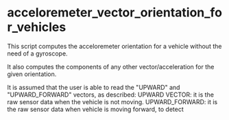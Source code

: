 # acceloremeter_vector_orientation_for_vehicles

This script computes the acceloremeter orientation for a vehicle without the need of a gyroscope.

It also computes the components of any other vector/acceleration for the given orientation.

It is assumed that the user is able to read the "UPWARD" and "UPWARD_FORWARD" vectors, as described:
  UPWARD VECTOR: it is the raw sensor data when the vehicle is not moving.
  UPWARD_FORWARD: it is the raw sensor data when vehicle is moving forward, to detect 


